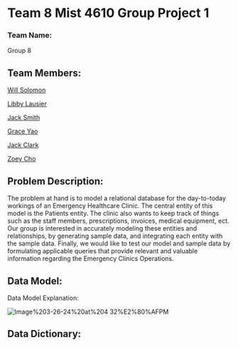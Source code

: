 
# Team 8 Mist 4610 Group Project 1

### Team Name:

Group 8

## Team Members:

[Will Solomon](https://github.com/Willtsolomon)

[Libby Lausier](https://github.com/libbylausier)

[Jack Smith](https://github.com/jacklsmith14)

[Grace Yao](https://github.com/graceyao2)

[Jack Clark](https://github.com/JackClark12)

[Zoey Cho](https://github.com)

## Problem Description:

The problem at hand is to model a relational database for the day-to-today workings of an Emergency Healthcare Clinic. The central entity of this model is the Patients entity. The clinic also wants to keep track of things such as the staff members, prescriptions, invoices, medical equipment, ect.  Our group is interested in accurately modeling these entities and relationships, by generating sample data, and integrating each entity with the sample data. Finally, we would like to test our model and sample data by formulating applicable queries that provide relevant and valuable information regarding the Emergency Clinics Operations.

## Data Model:

Data Model Explanation: 

![Image%203-26-24%20at%204 32%E2%80%AFPM](https://github.com/Willtsolomon/MIST-4610-Project-one/assets/150104481/f7d780a0-b0e5-48e5-9ad2-4d4458c672a1)

## Data Dictionary:


